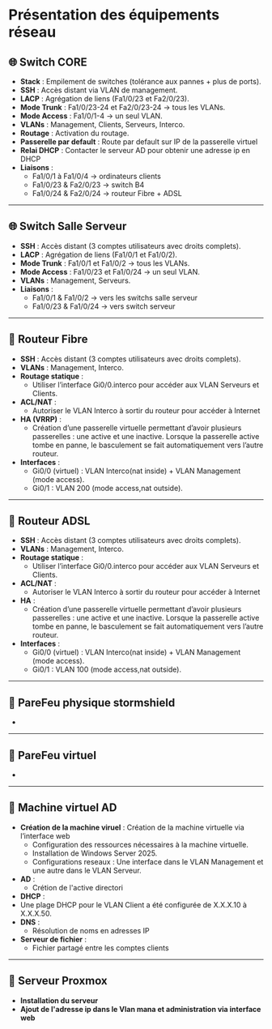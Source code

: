 # Présentation des équipements réseau

## 🌐 Switch CORE
- **Stack** : Empilement de switches (tolérance aux pannes + plus de ports).
- **SSH** : Accès distant via VLAN de management.
- **LACP** : Agrégation de liens (Fa1/0/23 et Fa2/0/23).
- **Mode Trunk** : Fa1/0/23-24 et Fa2/0/23-24 → tous les VLANs.
- **Mode Access** : Fa1/0/1-4 → un seul VLAN.
- **VLANs** : Management, Clients, Serveurs, Interco.
- **Routage** : Activation du routage.
- **Passerelle par default** : Route par default sur IP de la passerelle virtuel
- **Relai DHCP** : Contacter le serveur AD pour obtenir une adresse ip en DHCP
- **Liaisons** :
  - Fa1/0/1 à Fa1/0/4 → ordinateurs clients  
  - Fa1/0/23 & Fa2/0/23 → switch B4  
  - Fa1/0/24 & Fa2/0/24 → routeur Fibre + ADSL  

---

## 🌐 Switch Salle Serveur
- **SSH** : Accès distant (3 comptes utilisateurs avec droits complets).
- **LACP** : Agrégation de liens (Fa1/0/1 et Fa1/0/2).
- **Mode Trunk** : Fa1/0/1 et Fa1/0/2 → tous les VLANs.
- **Mode Access** : Fa1/0/23 et Fa1/0/24 → un seul VLAN.
- **VLANs** : Management, Serveurs.
- **Liaisons** :
  - Fa1/0/1 & Fa1/0/2 → vers les switchs salle serveur  
  - Fa1/0/23 & Fa1/0/24 → vers switch serveur  

---

## 📡 Routeur Fibre
- **SSH** : Accès distant (3 comptes utilisateurs avec droits complets).
- **VLANs** : Management, Interco.
- **Routage statique** :
  - Utiliser l’interface Gi0/0.interco pour accéder aux VLAN Serveurs et Clients.
- **ACL/NAT** :
  - Autoriser le VLAN Interco à sortir du routeur pour accéder à Internet
- **HA (VRRP)** :
  - Création d’une passerelle virtuelle permettant d’avoir plusieurs passerelles : une active et une inactive. Lorsque la passerelle active tombe en panne, le basculement se fait automatiquement vers l’autre routeur.
- **Interfaces** :
  - Gi0/0 (virtuel) : VLAN Interco(nat inside) + VLAN Management (mode access).
  - Gi0/1 : VLAN 200 (mode access,nat outside).

---

## 📡 Routeur ADSL
- **SSH** : Accès distant (3 comptes utilisateurs avec droits complets).
- **VLANs** : Management, Interco.
- **Routage statique** :
  - Utiliser l’interface Gi0/0.interco pour accéder aux VLAN Serveurs et Clients.
- **ACL/NAT** :
  - Autoriser le VLAN Interco à sortir du routeur pour accéder à Internet
- **HA** :
  - Création d’une passerelle virtuelle permettant d’avoir plusieurs passerelles : une active et une inactive. Lorsque la passerelle active tombe en panne, le basculement se fait automatiquement vers l’autre routeur.
- **Interfaces** :
  - Gi0/0 (virtuel) : VLAN Interco(nat inside) + VLAN Management (mode access).
  - Gi0/1 : VLAN 100 (mode access,nat outside).

---

## 🚫 PareFeu physique stormshield
 - 
 
---

## 🚫 PareFeu virtuel
 - 

---
## 🔷  Machine virtuel AD
- **Création de la machine viruel** : Création de la machine virtuelle via l’interface web
  - Configuration des ressources nécessaires à la machine virtuelle.
  - Installation de Windows Server 2025.
  - Configurations reseaux : Une interface dans le VLAN Management et une autre dans le VLAN Serveur.
- **AD** :
  - Crétion de l'active directori
- **DHCP** : 
 - Une plage DHCP pour le VLAN Client a été configurée de X.X.X.10 à X.X.X.50.
- **DNS** :
  - Résolution de noms en adresses IP
- **Serveur de fichier** :
  - Fichier partagé entre les comptes clients

---

## 🔷  Serveur Proxmox
- **Installation du serveur**
- **Ajout de l'adresse ip dans le Vlan mana et administration via interface web**
